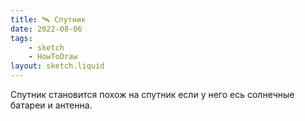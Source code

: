 ```yaml
---
title: 🛰 Спутник
date: 2022-08-06
tags:
    - sketch
    - HowToDraw
layout: sketch.liquid
---
```


Спутник становится похож на спутник если у него есь солнечные батареи и антенна.
